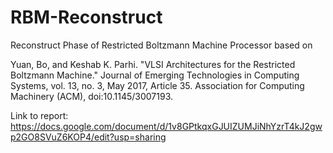 # RBM-Reconstruct
Reconstruct Phase of Restricted Boltzmann Machine Processor based on 

Yuan, Bo, and Keshab K. Parhi. "VLSI Architectures for the Restricted Boltzmann Machine." Journal of Emerging Technologies in Computing Systems, vol. 13, no. 3, May 2017, Article 35. Association for Computing Machinery (ACM), doi:10.1145/3007193.

Link to report: https://docs.google.com/document/d/1v8GPtkqxGJUIZUMJiNhYzrT4kJ2gwp2GO8SVuZ6KOP4/edit?usp=sharing
